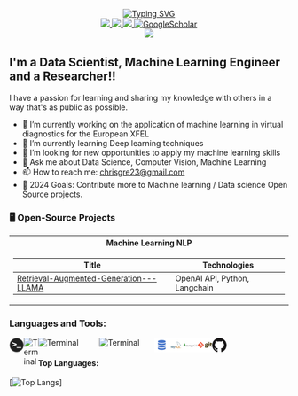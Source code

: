 <p align="center">
<a href="https://github.com/cgre23">
    <img src="https://readme-typing-svg.demolab.com?font=Georgia&size=18&duration=2000&pause=100&multiline=true&width=800&height=90&lines=Christian+Grech;Researcher+%7C+Data+Scientist+%7C+Software+Engineer;AI+%7C+NLP" alt="Typing SVG" />
</a>
<br/>

<a href="https://cgre23.github.io">
    <img src="https://img.shields.io/badge/Website-cgre23-red?style=flat-square">
</a>  

<a href="https://www.linkedin.com/in/christian-grech-phd-77650897">
    <img src="https://img.shields.io/badge/-Linkedin-blue?style=flat-square&logo=linkedin">
</a>
<a href="mailto:chrisgre23@gmail.com">
    <img src="https://img.shields.io/badge/-Email-red?style=flat-square&logo=gmail&logoColor=white">
</a>
<a href='https://scholar.google.com/citations?user=K2E3X4cAAAAJ&hl=en&authuser=1&oi=sra' target="_blank">
    <img alt='GoogleScholar' src='https://img.shields.io/badge/Scholar-100000?style=flat&logo=GoogleScholar&logoColor=white&&color=0181FF'>
</a>

<br/> 
<a href="https://github.com/cgre23">
    <img src="https://github-stats-alpha.vercel.app/api?username=cgre23&cc=22272e&tc=37BCF6&ic=fff&bc=0000">
</a>



## I'm a Data Scientist, Machine Learning Engineer and a Researcher!!
 I have a passion for learning and sharing my knowledge with others in a way that's as public as possible. 

- 🔭 I’m currently working on the application of machine learning in virtual diagnostics for the European XFEL  
- 🌱 I’m currently learning Deep learning techniques
- 👯 I’m looking for new opportunities to apply my machine learning skills
- 💬 Ask me about Data Science, Computer Vision, Machine Learning 
- 📫 How to reach me: chrisgre23@gmail.com
- 🥅 2024 Goals: Contribute more to Machine learning / Data science  Open Source projects.


### 🖥️ Open-Source Projects
<table>
<tr><th>Machine Learning NLP </th></tr>
<tr><td>

|Title | Technologies|
|--|--|
| [Retrieval-Augmented-Generation---LLAMA]([https://github.com/drkostas/Minecraft-AI](https://github.com/cgre23/Retrieval-Augmented-Generation---LLAMA)) | OpenAI API, Python, Langchain|


</td></tr> </table>


### Languages and Tools:

<img align="left" alt="Terminal" width="26px" src="https://raw.githubusercontent.com/github/explore/80688e429a7d4ef2fca1e82350fe8e3517d3494d/topics/terminal/terminal.png" />

<img align="left" alt="Terminal" width="26px" src="https://upload.wikimedia.org/wikipedia/commons/0/0a/Python.svg" />


<img align="left" alt="Terminal" width="110px" src="https://img.shields.io/badge/TensorFlow-FF6F00?style=for-the-badge&logo=tensorflow&logoColor=white">

<img align="left" alt="Terminal" width="100px" src="https://img.shields.io/badge/Tableau-E97627?style=for-the-badge&logo=Tableau&logoColor=white">


<img align="left" alt="SQL" width="26px" src="https://raw.githubusercontent.com/github/explore/80688e429a7d4ef2fca1e82350fe8e3517d3494d/topics/sql/sql.png" />
<img align="left" alt="MySQL" width="26px" src="https://raw.githubusercontent.com/github/explore/80688e429a7d4ef2fca1e82350fe8e3517d3494d/topics/mysql/mysql.png" />

<img align="left" alt="MongoDB" width="26px" src="https://raw.githubusercontent.com/github/explore/80688e429a7d4ef2fca1e82350fe8e3517d3494d/topics/mongodb/mongodb.png" />

<img align="left" alt="Git" width="26px" src="https://raw.githubusercontent.com/github/explore/80688e429a7d4ef2fca1e82350fe8e3517d3494d/topics/git/git.png" />

<img align="left" alt="GitHub" width="26px" src="https://raw.githubusercontent.com/github/explore/78df643247d429f6cc873026c0622819ad797942/topics/github/github.png" />  <br>  


#### Top Languages:  

[![Top Langs](https://github-readme-stats.vercel.app/api/top-langs/?username=cgre23&layout=compact)]
